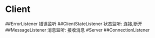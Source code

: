 # Client
##ErrorListener<Client>
错误监听
##ClientStateListener
状态监听: 连接,断开
##MessageListener
消息监听: 接收消息
#Server
##ConnectionListener